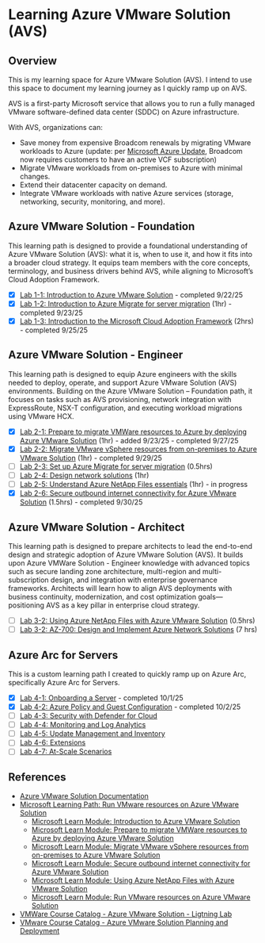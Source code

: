 # Learning Azure VMware Solution (AVS)

## Overview

This is my learning space for Azure VMware Solution (AVS). I intend to use this space to document my learning journey as I quickly ramp up on AVS.

AVS is a first-party Microsoft service that allows you to run a fully managed VMware software-defined data center (SDDC) on Azure infrastructure.

With AVS, organizations can:

- Save money from expensive Broadcom renewals by migrating VMware workloads to Azure (update: per [Microsoft Azure Update](https://azure.microsoft.com/en-us/updates?id=503878), Broadcom now requires customers to have an active VCF subscription)
- Migrate VMware workloads from on-premises to Azure with minimal changes.
- Extend their datacenter capacity on demand.
- Integrate VMware workloads with native Azure services (storage, networking, security, monitoring, and more).

## Azure VMware Solution - Foundation

This learning path is designed to provide a foundational understanding of Azure VMware Solution (AVS): what it is, when to use it, and how it fits into a broader cloud strategy. It equips team members with the core concepts, terminology, and business drivers behind AVS, while aligning to Microsoft’s Cloud Adoption Framework.

- [x] [Lab 1-1: Introduction to Azure VMware Solution](./Labs/lab1-1/notes.md) - completed 9/22/25
- [x] [Lab 1-2: Introduction to Azure Migrate for server migration](./Labs/lab1-2/notes.md) (1hr) - completed 9/23/25
- [x] [Lab 1-3: Introduction to the Microsoft Cloud Adoption Framework](./Labs/lab1-3/notes.md) (2hrs) - completed 9/25/25

## Azure VMware Solution - Engineer

This learning path is designed to equip Azure engineers with the skills needed to deploy, operate, and support Azure VMware Solution (AVS) environments. Building on the Azure VMware Solution – Foundation path, it focuses on tasks such as AVS provisioning, network integration with ExpressRoute, NSX-T configuration, and executing workload migrations using VMware HCX.

- [x] [Lab 2-1: Prepare to migrate VMWare resources to Azure by deploying Azure VMware Solution](./Labs/lab2-1/notes.md) (1hr) - added 9/23/25 - completed 9/27/25
- [x] [Lab 2-2: Migrate VMware vSphere resources from on-premises to Azure VMware Solution](./Labs/lab2-2/notes.md) (1hr) - completed 9/29/25
- [ ] [Lab 2-3: Set up Azure Migrate for server migration](https://learn.microsoft.com/en-us/training/modules/m365-azure-migrate-set-up/) (0.5hrs)
- [ ] [Lab 2-4: Design network solutions](https://learn.microsoft.com/en-us/training/modules/design-network-solutions/) (1hr)
- [ ] [Lab 2-5: Understand Azure NetApp Files essentials](./Labs/lab2-5/notes.md) (1hr) - in progress
- [x] [Lab 2-6: Secure outbound internet connectivity for Azure VMware Solution](https://learn.microsoft.com/en-us/training/modules/azure-vmware-solution/) (1.5hrs) - completed 9/30/25

## Azure VMware Solution - Architect

This learning path is designed to prepare architects to lead the end-to-end design and strategic adoption of Azure VMware Solution (AVS). It builds upon Azure VMWare Solution - Engineer knowledge with advanced topics such as secure landing zone architecture, multi-region and multi-subscription design, and integration with enterprise governance frameworks. Architects will learn how to align AVS deployments with business continuity, modernization, and cost optimization goals—positioning AVS as a key pillar in enterprise cloud strategy.

- [ ] [Lab 3-2: Using Azure NetApp Files with Azure VMware Solution](https://learn.microsoft.com/en-us/training/modules/azure-netapp-files-with-vmware-solution/) (0.5hrs)
- [ ] [Lab 3-2: AZ-700: Design and Implement Azure Network Solutions](https://learn.microsoft.com/en-us/training/paths/design-implement-microsoft-azure-networking-solutions-az-700/) (7 hrs)

## Azure Arc for Servers

This is a custom learning path I created to quickly ramp up on Azure Arc, specifically Azure Arc for Servers.

- [x] [Lab 4-1: Onboarding a Server](./Labs/lab4-1/notes.md) - completed 10/1/25
- [x] [Lab 4-2: Azure Policy and Guest Configuration](.labs/lab4-2/notes.md) - completed 10/2/25
- [ ] [Lab 4-3: Security with Defender for Cloud](tbd)
- [ ] [Lab 4-4: Monitoring and Log Analytics](tbd)
- [ ] [Lab 4-5: Update Management and Inventory](tbd)
- [ ] [Lab 4-6: Extensions](tbd)
- [ ] [Lab 4-7: At-Scale Scenarios](tbd)

## References

- [Azure VMware Solution Documentation](https://learn.microsoft.com/en-us/azure/azure-vmware/)
- [Microsoft Learning Path: Run VMware resources on Azure VMware Solution](https://learn.microsoft.com/en-us/training/paths/run-vmware-workloads-azure-vmware-solution/)
  - [Microsoft Learn Module: Introduction to Azure VMware Solution](https://learn.microsoft.com/en-us/training/modules/intro-azure-vmware-solution/)
  - [Microsoft Learn Module: Prepare to migrate VMWare resources to Azure by deploying Azure VMware Solution](https://learn.microsoft.com/en-us/training/modules/deploy-azure-vmware-solution/)
  - [Microsoft Learn Module: Migrate VMware vSphere resources from on-premises to Azure VMware Solution](https://learn.microsoft.com/en-us/training/modules/migrate-vmware-workloads-on-premises-azure-vmware-solution/)
  - [Microsoft Learn Module: Secure outbound internet connectivity for Azure VMware Solution](https://learn.microsoft.com/en-us/training/modules/azure-vmware-solution/)
  - [Microsoft Learn Module: Using Azure NetApp Files with Azure VMware Solution](https://learn.microsoft.com/en-us/training/modules/azure-netapp-files-with-vmware-solution/)
  - [Microsoft Learn Module: Run VMware resources on Azure VMware Solution](https://learn.microsoft.com/en-us/training/paths/run-vmware-workloads-azure-vmware-solution/)
- [VMWare Course Catalog - Azure VMware Solution - Ligtning Lab](https://labs.hol.vmware.com/HOL/catalog/lab/14620)
- [VMware Course Catalog - Azure VMware Solution Planning and Deployment](https://labs.hol.vmware.com/HOL/catalog/lab/14619)
